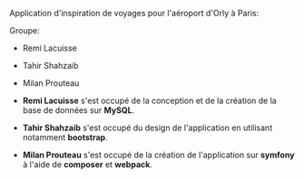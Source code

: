Application d'inspiration de voyages pour l'aéroport d'Orly à Paris:

Groupe: 

- Remi Lacuisse
- Tahir Shahzaib
- Milan Prouteau

- **Remi Lacuisse** s'est occupé de la conception et de la création de la base de données sur **MySQL**.
- **Tahir Shahzaib** s'est occupé du design de l'application en utilisant notamment **bootstrap**.
- **Milan Prouteau** s'est occupé de la création de l'application sur **symfony** à l'aide de **composer** et **webpack**.
